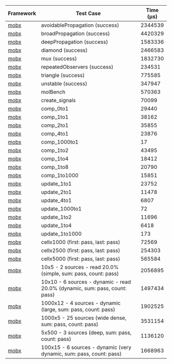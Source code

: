 | Framework | Test Case | Time (μs) |
| --- | --- | --- |
| [mobx](https://github.com/mobxjs/mobx.dart) | avoidablePropagation (success) | 2344539 |
| [mobx](https://github.com/mobxjs/mobx.dart) | broadPropagation (success) | 4420329 |
| [mobx](https://github.com/mobxjs/mobx.dart) | deepPropagation (success) | 1583336 |
| [mobx](https://github.com/mobxjs/mobx.dart) | diamond (success) | 2466583 |
| [mobx](https://github.com/mobxjs/mobx.dart) | mux (success) | 1832730 |
| [mobx](https://github.com/mobxjs/mobx.dart) | repeatedObservers (success) | 234531 |
| [mobx](https://github.com/mobxjs/mobx.dart) | triangle (success) | 775585 |
| [mobx](https://github.com/mobxjs/mobx.dart) | unstable (success) | 347947 |
| [mobx](https://github.com/mobxjs/mobx.dart) | molBench | 570363 |
| [mobx](https://github.com/mobxjs/mobx.dart) | create_signals | 70099 |
| [mobx](https://github.com/mobxjs/mobx.dart) | comp_0to1 | 29440 |
| [mobx](https://github.com/mobxjs/mobx.dart) | comp_1to1 | 38162 |
| [mobx](https://github.com/mobxjs/mobx.dart) | comp_2to1 | 35855 |
| [mobx](https://github.com/mobxjs/mobx.dart) | comp_4to1 | 23876 |
| [mobx](https://github.com/mobxjs/mobx.dart) | comp_1000to1 | 17 |
| [mobx](https://github.com/mobxjs/mobx.dart) | comp_1to2 | 43495 |
| [mobx](https://github.com/mobxjs/mobx.dart) | comp_1to4 | 18412 |
| [mobx](https://github.com/mobxjs/mobx.dart) | comp_1to8 | 20790 |
| [mobx](https://github.com/mobxjs/mobx.dart) | comp_1to1000 | 15851 |
| [mobx](https://github.com/mobxjs/mobx.dart) | update_1to1 | 23752 |
| [mobx](https://github.com/mobxjs/mobx.dart) | update_2to1 | 11478 |
| [mobx](https://github.com/mobxjs/mobx.dart) | update_4to1 | 6807 |
| [mobx](https://github.com/mobxjs/mobx.dart) | update_1000to1 | 72 |
| [mobx](https://github.com/mobxjs/mobx.dart) | update_1to2 | 11696 |
| [mobx](https://github.com/mobxjs/mobx.dart) | update_1to4 | 6418 |
| [mobx](https://github.com/mobxjs/mobx.dart) | update_1to1000 | 173 |
| [mobx](https://github.com/mobxjs/mobx.dart) | cellx1000 (first: pass, last: pass) | 72569 |
| [mobx](https://github.com/mobxjs/mobx.dart) | cellx2500 (first: pass, last: pass) | 254303 |
| [mobx](https://github.com/mobxjs/mobx.dart) | cellx5000 (first: pass, last: pass) | 565584 |
| [mobx](https://github.com/mobxjs/mobx.dart) | 10x5 - 2 sources - read 20.0% (simple, sum: pass, count: pass) | 2056895 |
| [mobx](https://github.com/mobxjs/mobx.dart) | 10x10 - 6 sources - dynamic - read 20.0% (dynamic, sum: pass, count: pass) | 1497434 |
| [mobx](https://github.com/mobxjs/mobx.dart) | 1000x12 - 4 sources - dynamic (large, sum: pass, count: pass) | 1902525 |
| [mobx](https://github.com/mobxjs/mobx.dart) | 1000x5 - 25 sources (wide dense, sum: pass, count: pass) | 3531154 |
| [mobx](https://github.com/mobxjs/mobx.dart) | 5x500 - 3 sources (deep, sum: pass, count: pass) | 1136120 |
| [mobx](https://github.com/mobxjs/mobx.dart) | 100x15 - 6 sources - dynamic (very dynamic, sum: pass, count: pass) | 1668963 |
